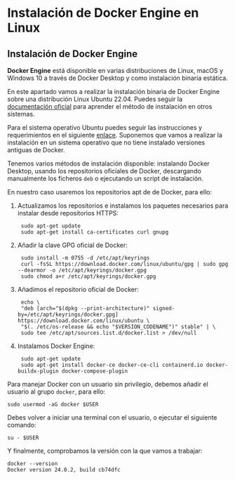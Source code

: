 # Instalación de Docker Engine en Linux

## Instalación de Docker Engine

**Docker Engine** está disponible en varias distribuciones de Linux, macOS y Windows 10 a través de Docker Desktop y como instalación binaria estática. 

En este apartado vamos a realizar la instalación binaria de Docker Engine sobre una distribución Linux Ubuntu 22.04. Puedes seguir la [documentación oficial](https://docs.docker.com/engine/install/) para aprender el método de instalación en otros sistemas.

Para el sistema operativo Ubuntu puedes seguir las instrucciones y requerimientos en el siguiente [enlace](https://docs.docker.com/engine/install/ubuntu/). Suponemos que vamos a realizar la instalación en un sistema operativo que no tiene instalado versiones antiguas de Docker.

Tenemos varios métodos de instalación disponible: instalando Docker Desktop, usando los repositorios oficiales de Docker, descargando manualmente los ficheros `deb` o ejecutando un script de instalación.

En nuestro caso usaremos los repositorios apt de de Docker, para ello:

1. Actualizamos los repositorios e instalamos los paquetes necesarios para instalar desde repositorios HTTPS:

        sudo apt-get update
        sudo apt-get install ca-certificates curl gnupg

2. Añadir la clave GPG oficial de Docker:

        sudo install -m 0755 -d /etc/apt/keyrings
        curl -fsSL https://download.docker.com/linux/ubuntu/gpg | sudo gpg --dearmor -o /etc/apt/keyrings/docker.gpg
        sudo chmod a+r /etc/apt/keyrings/docker.gpg

3. Añadimos el repositorio oficial de Docker:

        echo \
        "deb [arch="$(dpkg --print-architecture)" signed-by=/etc/apt/keyrings/docker.gpg] https://download.docker.com/linux/ubuntu \
        "$(. /etc/os-release && echo "$VERSION_CODENAME")" stable" | \
        sudo tee /etc/apt/sources.list.d/docker.list > /dev/null

4. Instalamos Docker Engine:

        sudo apt-get update
        sudo apt-get install docker-ce docker-ce-cli containerd.io docker-buildx-plugin docker-compose-plugin

Para manejar Docker con un usuario sin privilegio, debemos añadir el usuario al grupo `docker`, para ello:

    sudo usermod -aG docker $USER

Debes volver a iniciar una terminal con el usuario, o ejecutar el siguiente comando:

    su - $USER

Y finalmente, comprobamos la versión con la que vamos a trabajar:

    docker --version
    Docker version 24.0.2, build cb74dfc